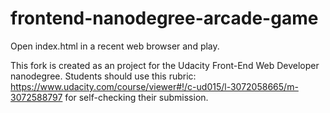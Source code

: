 frontend-nanodegree-arcade-game
===============================

Open index.html in a recent web browser and play.


This fork is created as an project for the Udacity Front-End Web Developer nanodegree. 
Students should use this rubric: https://www.udacity.com/course/viewer#!/c-ud015/l-3072058665/m-3072588797
for self-checking their submission.
